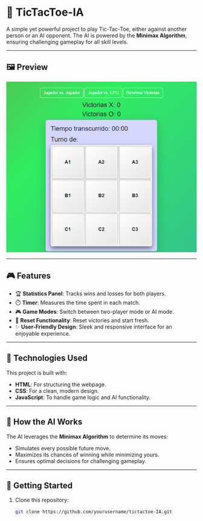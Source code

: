 # 🧠 **TicTacToe-IA**

A simple yet powerful project to play Tic-Tac-Toe, either against another person or an AI opponent. The AI is powered by the **Minimax Algorithm**, ensuring challenging gameplay for all skill levels. 

---

## 🖼️ **Preview**

![Game Preview](readme.png)

---

## 🎮 **Features**
- 🏆 **Statistics Panel**: Tracks wins and losses for both players.
- ⏱️ **Timer**: Measures the time spent in each match.
- 🎮 **Game Modes**: Switch between two-player mode or AI mode.
- 🔄 **Reset Functionality**: Reset victories and start fresh.
- ✨ **User-Friendly Design**: Sleek and responsive interface for an enjoyable experience.

---

## 🔧 **Technologies Used**
This project is built with:
- **HTML**: For structuring the webpage.
- **CSS**: For a clean, modern design.
- **JavaScript**: To handle game logic and AI functionality.

---

## 🧠 **How the AI Works**
The AI leverages the **Minimax Algorithm** to determine its moves:
- Simulates every possible future move.
- Maximizes its chances of winning while minimizing yours.
- Ensures optimal decisions for challenging gameplay.

---

## 🚀 **Getting Started**
1. Clone this repository:
   ```bash
   git clone https://github.com/yourusername/tictactoe-IA.git
